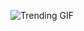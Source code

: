 ![Trending GIF](https://media2.giphy.com/media/v1.Y2lkPThiYjIxNzcyOXJyYTU0cWhseHN6OHYxbzBoaWdpbW05N3MwbHJkemhjNnF1bXpvYSZlcD12MV9naWZzX3NlYXJjaCZjdD1n/wQAbcl6iDnawokpLj9/giphy.gif)
